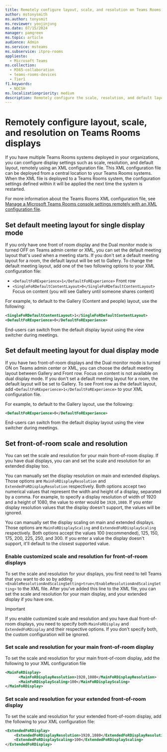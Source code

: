 ```yaml
---
title: Remotely configure layout, scale, and resolution on Teams Rooms displays
author: mstonysmith
ms.author: tonysmit
ms.reviewer: yoojinjung
ms.date: 07/15/2024
manager: pamgreen
ms.topic: article
audience: Admin
ms.service: msteams
ms.subservice: itpro-rooms
appliesto: 
  - Microsoft Teams
ms.collection: 
  - M365-collaboration
  - teams-rooms-devices
  - Tier1
f1.keywords: 
  - NOCSH
ms.localizationpriority: medium
description: Remotely configure the scale, resolution, and default layout of displays on Microsoft Teams Rooms systems.
---
```


# Remotely configure layout, scale, and resolution on Teams Rooms displays

If you have multiple Teams Rooms systems deployed in your organizations, you can configure display settings such as scale, resolution, and default layout, remotely using an XML configuration file. This XML configuration file can be deployed from a central location to your Teams Rooms systems. When the XML file is deployed to a Teams Rooms system, the configuration settings defined within it will be applied the next time the system is restarted.

For more information about the Teams Rooms XML configuration file, see [Manage a Microsoft Teams Rooms console settings remotely with an XML configuration file](xml-config-file.md).

## Set default meeting layout for single display mode

If you only have one front of room display and the Dual monitor mode is turned OFF on Teams admin center or XML, you can set the default meeting layout that's used when a meeting starts. If you don't set a default meeting layout for a room, the default layout will be set to Gallery. To change the default meeting layout, add one of the two following options to your XML configuration file:
- `<DefaultFoRExperience>1</DefaultFoRExperience>` Front row
- `<SingleFoRDefaultContentLayout>0</SingleFoRDefaultContentLayout>` Focus on content (you will see Gallery until someone shares content)

For example, to default to the Gallery (Content and people) layout, use the following:

```xml
<SingleFoRDefaultContentLayout>1</SingleFoRDefaultContentLayout>
<DefaultFoRExperience>0</DefaultFoRExperience>
```

End-users can switch from the default display layout using the view switcher during meetings.

## Set default meeting layout for dual display mode

If you have two front-of-room displays and the Dual monitor mode is turned ON on Teams admin center or XML, you can choose the default meeting layout between Gallery and Front row. Focus on content is not available on dual display mode. If you don't set a default meeting layout for a room, the default layout will be set to Gallery. To see Front row as the default layout, add `<DefaultFoRExperience>1</DefaultFoRExperience>` to your XML configuration file.

For example, to default to the Gallery layout, use the following:

```xml
<DefaultFoRExperience>0</DefaultFoRExperience>
```

End-users can switch from the default display layout using the view switcher during meetings.

## Set front-of-room scale and resolution

You can set the scale and resolution for your main front-of-room display. If you have dual displays, you can and set the scale and resolution for an extended display too.

You can manually set the display resolution on main and extended displays. Those options are `MainFoRDisplayResolution` and `ExtendedFoRDisplayResolution` respectively. Both options accept two numerical values that represent the width and height of a display, separated by a comma. For example, to specify a display resolution of width of 1920 and a height of 1080, the value to enter would be `1920,1080`. If you enter display resolution values that the display doesn't support, the values will be ignored.

You can manually set the display scaling on main and extended displays. Those options are `MainFoRDisplayScaling` and `ExtendedFoRDisplayScaling` respectively. Both options accept the values 100 (recommended), 125, 150, 175, 200, 225, 250, and 300. If you enter a value the display doesn't support, it'll default to the closest supported value.

### Enable customized scale and resolution for front-of-room displays

To set the scale and resolution for your displays, you first need to tell Teams that you want to do so by adding `<EnableResolutionAndScalingSetting>true</EnableResolutionAndScalingSetting>` to the XML file. After you've added this line to the XML file, you can set the scale and resolution for your main display, and your extended display if you have one.

> [!IMPORTANT]
> If you enable customized scale and resolution and you have dual front-of-room displays, you need to specify both `MainFoRDisplay` and `ExtendedFoRDisplay` and their respective options. If you don't specify both, the custom configuration will be ignored.

### Set scale and resolution for your main front-of-room display

To set the scale and resolution for your main front-of-room display, add the following to your XML configuration file

```xml
<MainFoRDisplay>
      <MainFoRDisplayResolution>1920,1080</MainFoRDisplayResolution> 
      <MainFoRDisplayScaling>100</MainFoRDisplayScaling> 
</MainFoRDisplay>
```

### Set scale and resolution for your extended front-of-room display

To set the scale and resolution for your extended front-of-room display, add the following to your XML configuration file:

```xml
<ExtendedFoRDisplay> 
    <ExtendedFoRDisplayResolution>1920,1080</ExtendedFoRDisplayResolution> 
    <ExtendedFoRDisplayScaling>100</ExtendedFoRDisplayScaling> 
</ExtendedFoRDisplay>  
```

